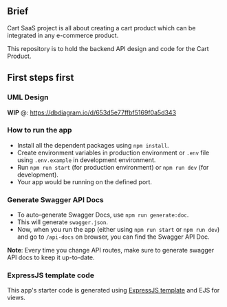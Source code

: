 ## Brief
Cart SaaS project is all about creating a cart product which can be integrated in any e-commerce product.

This repository is to hold the backend API design and code for the Cart Product.
## First steps first
### UML Design
**WIP** @: https://dbdiagram.io/d/653d5e77ffbf5169f0a5d343

### How to run the app
- Install all the dependent packages using `npm install`.
- Create environment variables in production environment or `.env` file using `.env.example` in development environment.
- Run `npm run start` (for production environment) or `npm run dev` (for development).
- Your app would be running on the defined port.

### Generate Swagger API Docs
- To auto-generate Swagger Docs, use `npm run generate:doc`.
- This will generate `swagger.json`.
- Now, when you run the app (either using `npm run start` or `npm run dev`) and go to `/api-docs` on browser, you can find the Swagger API Doc.

**Note**: Every time you change API routes, make sure to generate swagger API docs to keep it up-to-date.

### ExpressJS template code
This app's starter code is generated using [ExpressJS template](https://expressjs.com/en/starter/generator.html) and EJS for views.